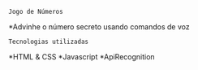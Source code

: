     Jogo de Números

*Advinhe o número secreto usando comandos de voz

    Tecnologias utilizadas

*HTML & CSS
*Javascript
*ApiRecognition